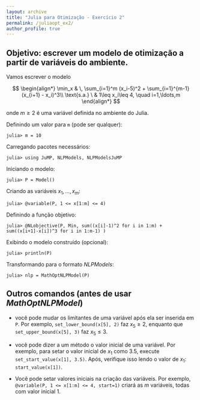 ```yaml
---
layout: archive
title: "Julia para Otimização - Exercício 2"
permalink: /juliaopt_ex2/
author_profile: true
---
```


## Objetivo: escrever um modelo de otimização a partir de variáveis do ambiente.

Vamos escrever o modelo

$$
\begin{align*}
\min_x & \, \sum_{i=1}^m (x_i-5)^2 + \sum_{i=1}^{m-1} (x_{i+1} - x_i)^3\\
\text{s.a.} \ & 1\leq x_i\leq 4, \quad i=1,\ldots,m
\end{align*}
$$

onde $m\geq 2$ é uma variável definida no ambiente do Julia. <!--Vamos fixar ainda o ponto inicial $x^0=(1,\ldots,1)$.-->

Definindo um valor para `m` (pode ser qualquer):
~~~
julia> m = 10
~~~

Carregando pacotes necessários:
~~~
julia> using JuMP, NLPModels, NLPModelsJuMP
~~~

Iniciando o modelo:
~~~
julia> P = Model()
~~~

Criando as variáveis $x_1,\ldots,x_m$:
~~~
julia> @variable(P, 1 <= x[1:m] <= 4)
~~~

Definindo a função objetivo:
~~~
julia> @NLobjective(P, Min, sum((x[i]-1)^2 for i in 1:m) + sum((x[i+1]-x[i])^3 for i in 1:m-1) )
~~~

Exibindo o modelo construído (opcional):
~~~
julia> println(P)
~~~

Transformando para o formato *NLPModels*:
~~~
julia> nlp = MathOptNLPModel(P)
~~~

## Outros comandos (antes de usar *MathOptNLPModel*)

- você pode mudar os limitantes de uma variável após ela ser inserida em `P`. Por exemplo, `set_lower_bound(x[5], 2)` faz $x_{5}\geq 2$, enquanto que `set_upper_bound(x[5], 3)` faz $x_5\leq 3$.

- você pode dizer a um método o valor inicial de uma variável. Por exemplo, para setar o valor inicial de $x_1$ como $3.5$, execute `set_start_value(x[1], 3.5)`. Após, verifique isso lendo o valor de $x_1$: `start_value(x[1])`.

- Você pode setar valores iniciais na criação das variáveis. Por exemplo, `@variable(P, 1 <= x[1:m] <= 4, start=1)` criará as $m$ variáveis, todas com valor inicial $1$.
